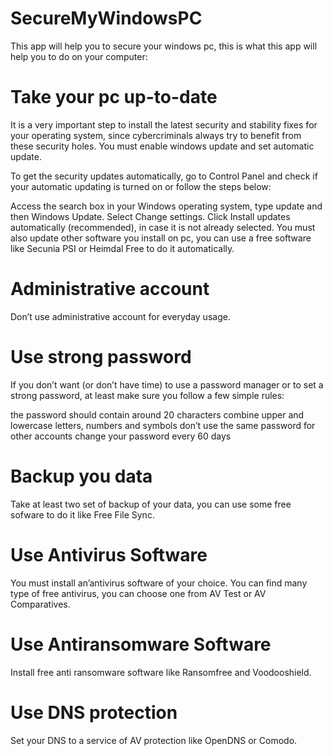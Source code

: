 # SecureMyWindowsPC
This app will help you to secure your windows pc, this is what this app will help you to do on your computer:

# Take your pc up-to-date
It is a very important step to install the latest security and stability fixes for your operating system, since cybercriminals always try to benefit from these security holes. You must enable windows update and set automatic update.

To get the security updates automatically, go to Control Panel and check if your automatic updating is turned on or follow the steps below:

Access the search box in your Windows operating system, type update and then Windows Update.
Select Change settings.
Click Install updates automatically (recommended), in case it is not already selected.
You must also update other software you install on pc, you can use a free software like Secunia PSI or Heimdal Free to do it automatically.

# Administrative account
Don’t use administrative account for everyday usage.

# Use strong password
If you don’t want (or don’t have time) to use a password manager or to set a strong password, at least make sure you follow a few simple rules:

 the password should contain around 20 characters
 combine upper and lowercase letters, numbers and symbols
 don’t use the same password for other accounts
 change your password every 60 days
 
# Backup you data
Take at least two set of backup of your data, you can use some free sofware to do it like Free File Sync.

# Use Antivirus Software
You must install an’antivirus software of your choice. You can find many type of free antivirus, you can choose one from AV Test or AV Comparatives.

# Use Antiransomware Software
Install free anti ransomware software like Ransomfree and Voodooshield.

# Use DNS protection
Set your DNS to a service of AV protection like OpenDNS or Comodo.
